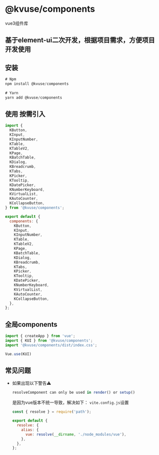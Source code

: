 
# @kvuse/components

vue3组件库

## 基于element-ui二次开发，根据项目需求，方便项目开发使用

## 安装

```js
# Npm  
npm install @kvuse/components
 
# Yarn  
yarn add @kvuse/components
```

## 使用 按需引入

```js
import {
  KButton,
  KInput,
  KInputNumber,
  KTable,
  KTableV2,
  KPage,
  KBatchTable,
  KDialog,
  KBreadcrumb,
  KTabs,
  KPicker,
  KTooltip,
  KDatePicker,
  KNumberKeyboard,
  KVirtualList,
  KAutoCounter,
  KCollapseButton,
} from '@kvuse/components';

export default {
  components: {
    KButton,
    KInput,
    KInputNumber,
    KTable,
    KTableV2,
    KPage,
    KBatchTable,
    KDialog,
    KBreadcrumb,
    KTabs,
    KPicker,
    KTooltip,
    KDatePicker,
    KNumberKeyboard,
    KVirtualList,
    KAutoCounter,
    KCollapseButton,
  },
};
```

## 全局components

```js
import { createApp } from 'vue';
import { KUI } from '@kvuse/components';
import '@kvuse/components/dist/index.css';

Vue.use(KUI)
```

## 常见问题

- 如果出现以下警告⚠️

  ```js
  resolveComponent can only be used in render() or setup()
  ```

  是因为vue版本不统一导致，解决如下：
  `vite.config.js`设置
  
  ```js
  const { resolve } = require('path');

  export default {
    resolve: {
      alias: {
        vue: resolve(__dirname, './node_modules/vue'),
      },
    },
  };
  ```
